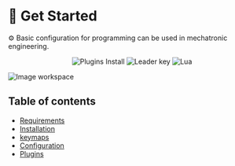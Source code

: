 # 🚀 Get Started

⚙️ Basic configuration for programming can be used in mechatronic engineering.

<p align = "center">
    <img alt="Plugins Install" src="">
    <img alt="Leader key" src="https://img.shields.io/badge/Leader%20key%20-%20%E2%8C%A8%EF%B8%8F%E2%80%8B%20'%2C'%20-%20grey?style=for-the-badge&logo=Neovim&logoColor=white&label=Leader%20Key&labelColor=brightgreen">
    <img alt="Lua" src="https://img.shields.io/badge/Plugin%20management%20-%20%F0%9F%92%A4%20Lazy.nvim%20-%20grey?style=for-the-badge&logo=Neovim&logoColor=white&label=Plugin%20Managent&labelColor=brightgreen">
</p>

![Image workspace]()

## Table of contents

- [Requirements]()
- [Installation]()
- [keymaps]()
- [Configuration]()
- [Plugins]()

## 
